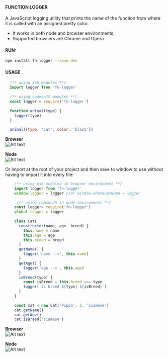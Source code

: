 #### FUNCTION LOGGER
A JavaScript logging utility that prints the name of the function from where it is called with an assigned pretty color.

* It works in both node and browser environments;  
* Supported browsers are Chrome and Opera 


#### RUN:
```bash
npm install fn-logger --save-dev
````

#### USAGE 
```javascript
  /** using es6 modules **/
  import logger from 'fn-logger'
  
  /** using commonJS modules **/
  const logger = require('fn-logger')
  
  function animal(type) {
    logger(type)
  }
    
  animal({type: 'cat', color: 'black'})
```
 **Browser**  
![Alt text](https://8brpwa.ch.files.1drv.com/y4m_rFgTJ7qxGhMUkuPqbSKsvwVqWEpap5ErWcbzTnzuJI1hcStbiytOfvT5p4o76F7htEPNdYDGcWOpJSGfUCSIdoP98tEvLGLCYcof5271Ch7RkxmsDNDKqKZ98Yp5YsuRf774TXa1e91LhR45yM9MJmDe_2OkVqgkU_kcX8IfIPhMs-D2g1x-4Tm57fvuqQmk8faIORFUdG0F59Yjtko2A?width=458&height=28&cropmode=none)    

**Node**  
![Alt text](https://6rtqza.ch.files.1drv.com/y4mlXjYIwwULocs7aMPCoP9EdimKzizC8AkzcVyDFSJxMLX0bpUdbCnJrXyLqiLPr-sPTcjWqaF43Jx0PJjcewPxrhnxZVrL5R6Cn1W1M7u6p4Ferw44dkQlue3ZrlvGLSJigLHYlE2FNPP-ZzkvEX3xvpCfEfABZP5Kh7xjQDxM42vi2JUNT1c7BbnO7MBu1oAtwOqdBBuROpmghp9cqin7Q?width=458&height=54&cropmode=none)   
  
Or import at the root of your project and then save to window to use without having to import it into every file:

```javascript
    /** using es6 modules in browser environment **/  
    import logger from 'fn-logger'
    window.logger = logger //or window.whateverName = logger
     
     /** using commonJS in node environment **/ 
    const logger= require('fn-logger')
    global.logger = logger
    
    class Cat{
      constructor(name, age, breed) {
        this.name = name
        this.age = age
        this.breed = breed
      }
      getName() {
        logger('name -->', this.name)
      }
      getAge() {
        logger('age -->', this.age)
      }
      isBreed(type) {
        const isBreed = this.breed === type
        logger(`is breed ${type} ${isBreed}`)
      }
    }
    
    const cat = new Cat('Pippa', 1, 'siamese')
    cat.getName()
    cat.getAge()
    cat.isBreed('siamese')
```
**Browser**  
![Alt text](https://6ltqza.ch.files.1drv.com/y4mDlvEWvSdTR3UhWBfoj3iXjQIN4WH1zPzIyBg70UzYjsP9pA86OvEGZW2uob9UmUSyXV9d3EDMkFbKZFRXlG3_f96HJ-Q9IhyipZofAPtDnw3SzA-pOIIaBxjBsniTDxsTk0El5kiDb9MpewlypKwpUG-L6vliaDZYSB8BTxjJp4WY4HWZPJ-sY45o1iHK0IZEeaEf70RhQHnmXT5YhfHGg?width=411&height=98&cropmode=none)    

  **Node**  
![Alt text](https://7btqza-ch3301.files.1drv.com/y4m4r6-2ssPvbHNck9RHcADCHmPB2A3reLgTNQkXltBzWqL3gMcg6kmA5sbITLKb61xEMsnyw98U0TkvBeEyk5d8Ishub4a5c8plY97M4WKFrSvJwDAE11uhxXMlOPtR0nySQ5ltS7MBolYhSAqWzGYeldC-tY1elcJWKt3Lsd7OLsbtO6E-X3mB95oL9lGC8Qmu9-OlGASgYicNydjnLqRnA?width=434&height=150&cropmode=none)






